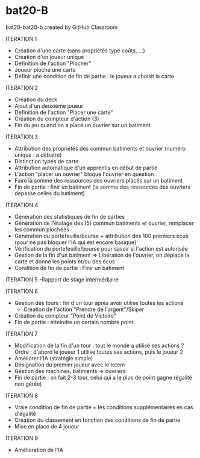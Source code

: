 # bat20-B
bat20-bat20-b created by GitHub Classroom

ITERATION 1 
- Création d'une carte (sans propriétés type coûts, ...)
- Création d'un joueur unique
- Définition de l'action "Piocher"
- Joueur pioche une carte
- Définir une condition de fin de partie : le joueur a choisit la carte

ITERATION 2
- Création du deck
- Ajout d'un deuxième joueur
- Définition de l'action "Placer une carte"
- Création du compteur d'action (3)
- Fin du jeu quand on a placé un ouvrier sur un batiment

ITERATION 3
- Attribution des propriétés des commun batiments et ouvrier (numéro unique : a débatre)
- Distinction types de carte
- Attribution automatique d'un apprentis en début de partie
- L'action "placer un ouvrier" bloque l'ouvrier en question
- Faire la somme des ressources des ouvriers placés sur un batiment
- Fin de partie : finir un batiment (la somme des ressources des ouvriers depasse celles du batiment)

ITERATION 4
- Génération des statistiques de fin de parties
- Génération de l'étalage des (5) commun batiments et ouvrier, remplacer les commun piochées
- Génération du portefeuille/bourse + attribution des 100 premiers écus (pour ne pas bloquer l'IA qui est encore basique)
- Vérification du portefeuille/bourse pour savoir si l'action est autorisée
- Gestion de la fin d'un batiment => Libération de l'ouvrier, on déplace la carte et donne les points et/ou des écus
- Condition de fin de partie : Finir un batiment

ITERATION 5
-Rapport de stage intermédiaire


ITERATION 6
- Gestion des tours : fin d'un tour après avoir utilisé toutes les actions
  - Création de l'action "Prendre de l'argent"/Skiper
- Création du compteur "Point de Victoire"
- Fin de partie : atteindre un certain nombre point

ITERATION 7
- Modification de la fin d'un tour : tout le monde a utilisé ses actions ? Ordre : d'abord le joueur 1 utilise toutes ses actions, puis le joueur 2
- Améliorer l'IA (stratégie simple)
- Désignation du premier joueur avec le totem
- Gestion des machines, batiments => ouvriers
- Fin de partie : on fait 2-3 tour, celui qui a le plus de point gagne (égalité non gérée)

ITERATION 8
- Vraie condition de fin de partie + les conditions supplémentaires en cas d'égalité
- Création du classement en fonction des conditions de fin de partie
- Mise en place de 4 joueur

ITERATION 9
- Amélioration de l'IA


